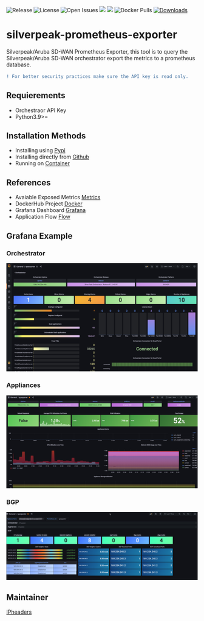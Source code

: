 ![Release](https://img.shields.io/github/v/tag/ipHeaders/silverpeak-prometheus)
![License](https://img.shields.io/github/license/ipHeaders/silverpeak-prometheus)
![Open Issues](https://img.shields.io/github/issues/ipHeaders/silverpeak-prometheus)
![](https://img.shields.io/github/languages/top/ipHeaders/silverpeak-prometheus)
![](https://img.shields.io/pypi/pyversions/silverpeak-exporter)
![Docker Pulls](https://img.shields.io/docker/pulls/ipheaders/silverpeak-prometheus)
[![Downloads](https://static.pepy.tech/personalized-badge/silverpeak-exporter?period=total&units=none&left_color=grey&right_color=orange&left_text=PyPI%20Downloads)](https://pepy.tech/project/silverpeak-exporter)

# silverpeak-prometheus-exporter
Silverpeak/Aruba SD-WAN Prometheus Exporter, this tool is to query the Silverpeak/Aruba SD-WAN orchestrator export the metrics to a prometheus database. 

```diff
! For better security practices make sure the API key is read only.
```

## Requierements

- Orchestraor API Key
- Python3.9>=

## Installation Methods
- Installing using [Pypi](https://github.com/ipHeaders/silverpeak-prometheus/tree/main/docs/installing_using_pypi.md)
- Installing directly from [Github](https://github.com/ipHeaders/silverpeak-prometheus/tree/main/docs/installing_from_github.md)
- Running on [Container](https://github.com/ipHeaders/silverpeak-prometheus/tree/main/docs/running_on_container.md)

## References
- Avaiable Exposed Metrics [Metrics](https://github.com/ipHeaders/silverpeak-prometheus/tree/main/docs/metrics.md)
- DockerHub Project [Docker](https://hub.docker.com/r/ipheaders/silverpeak-prometheus)
- Grafana Dashboard [Grafana](https://grafana.com/grafana/dashboards/17745-spexporter/)
- Application Flow [Flow](https://github.com/ipHeaders/silverpeak-prometheus/tree/main/docs/appflow.png)

## Grafana Example
### Orchestrator
![alt text](docs/grafana_orch.png)

### Appliances
![alt text](docs/grafana_appliace.png)

### BGP
![alt text](docs/grafana_bgp.png)

## Maintainer
[IPheaders](https://github.com/ipHeaders)
